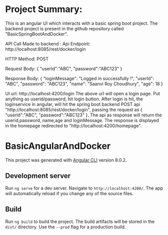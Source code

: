 # Project Summary:
This is an angular UI which interacts with a basic spring boot project. The backend project is present in the github repository called "BasicSpringBootAndDocker".

API Call Made to backend :
Api Endpoint: http://localhost:8085/rest/docker/login

HTTP Method: POST

Request Body: 
{ "userId":"ABC", "password":"ABC123" }

Response Body:
{ "loginMessage": "Logged in successfully !", "userId": "ABC", "password": "ABC123", "name": "Saanvi Roy Choudhury", "age": 18 }


UI url: http://localhost:4200/login
The above url will open a login page. Put anything as userid/password, hit login button. After login is hit, the loginservice in angular, will hit the spring boot backend POST api "http://localhost:8085/rest/docker/login", passing the request as 
{ "userId":"ABC", "password":"ABC123" }.
The api as response will return the userid,password, name,age and loginMessage.
The response is displayed in the homepage redirected to "http://localhost:4200/homepage".

# BasicAngularAndDocker

This project was generated with [Angular CLI](https://github.com/angular/angular-cli) version 8.0.2.

## Development server

Run `ng serve` for a dev server. Navigate to `http://localhost:4200/`. The app will automatically reload if you change any of the source files.


## Build

Run `ng build` to build the project. The build artifacts will be stored in the `dist/` directory. Use the `--prod` flag for a production build.

